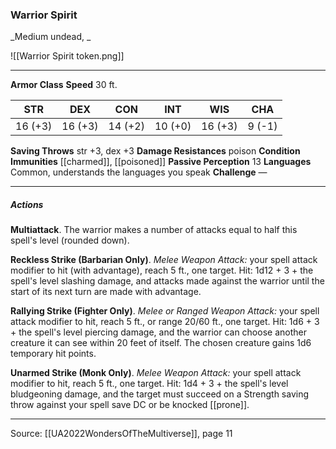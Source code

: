 ### Warrior Spirit
_Medium undead, _

![[Warrior Spirit token.png]]


---

**Armor Class** 
**Speed** 30 ft.

| STR     | DEX     | CON     | INT     | WIS     | CHA     |
|---------|---------|---------|---------|---------|---------|
| 16 (+3) | 16 (+3) | 14 (+2) | 10 (+0) | 16 (+3) | 9 (-1) |

**Saving Throws** str +3, dex +3
**Damage Resistances** poison
**Condition Immunities** [[charmed]], [[poisoned]]
**Passive Perception** 13
**Languages** Common, understands the languages you speak
**Challenge** —

---

##### Actions
**Multiattack**. The warrior makes a number of attacks equal to half this spell's level (rounded down).

**Reckless Strike (Barbarian Only)**. _Melee Weapon Attack:_ your spell attack modifier to hit (with advantage), reach 5 ft., one target. Hit: 1d12 + 3 + the spell's level slashing damage, and attacks made against the warrior until the start of its next turn are made with advantage.

**Rallying Strike (Fighter Only)**. _Melee or Ranged Weapon Attack:_ your spell attack modifier to hit, reach 5 ft., or range 20/60 ft., one target. Hit: 1d6 + 3 + the spell's level piercing damage, and the warrior can choose another creature it can see within 20 feet of itself. The chosen creature gains 1d6 temporary hit points.

**Unarmed Strike (Monk Only)**. _Melee Weapon Attack:_ your spell attack modifier to hit, reach 5 ft., one target. Hit: 1d4 + 3 + the spell's level bludgeoning damage, and the target must succeed on a Strength saving throw against your spell save DC or be knocked [[prone]].


---

Source: [[UA2022WondersOfTheMultiverse]], page 11